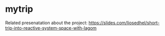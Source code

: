 # mytrip

Related presenatation about the project: https://slides.com/liosedhel/short-trip-into-reactive-system-space-with-lagom
